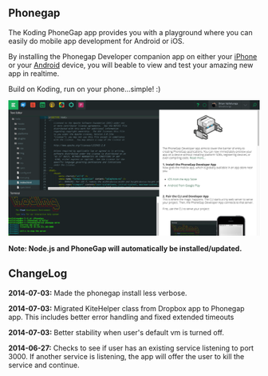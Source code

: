 Phonegap
-----------

The Koding PhoneGap app provides you with a playground where you can easily do mobile app development for Android or iOS.

By installing the Phonegap Developer companion app on either your [iPhone](https://itunes.apple.com/app/id843536693) or your [Android](https://play.google.com/store/apps/details?id=com.adobe.phonegap.app) device, you will beable to view and test your amazing new app in realtime.

Build on Koding, run on your phone...simple! :)

![PhoneGap](https://raw.githubusercontent.com/bvallelunga/PhoneGap.kdapp/master/resources/screenshot.png)

**Note: Node.js and PhoneGap will automatically be installed/updated.**


ChangeLog
-----------

**2014-07-03:** Made the phonegap install less verbose.

**2014-07-03:** Migrated KiteHelper class from Dropbox app to Phonegap app. This includes better error handling
     and fixed extended timeouts

**2014-07-03:** Better stability when user's default vm is turned off.

**2014-06-27:** Checks to see if user has an existing service listening to port 3000. If another service is listening, the app will offer the user to kill the service and continue.
